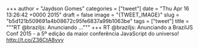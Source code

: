 
+++
author = "Jaydson Gomes"
categories = ["tweet"]
date = "Thu Apr 16 13:26:42 +0000 2015"
draft = false
image = "{TWEET_IMAGE}"
slug = "b5d121b509691a4b08672c95fe6837a99b1063be"
tags = ["tweet"]
title = """RT @braziljs: Anunciando ..."""
+++
RT @braziljs: Anunciando a BrazilJS Conf 2015 - a 5º edição da maior conferência JavaScript do universo! http://t.co/Z36CtA8vvy

